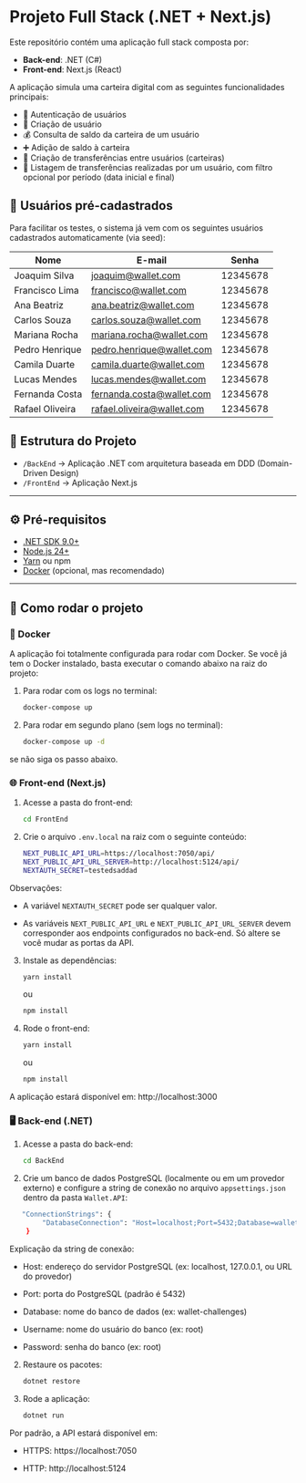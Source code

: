# Projeto Full Stack (.NET + Next.js)

Este repositório contém uma aplicação full stack composta por:

- **Back-end**: .NET (C#)
- **Front-end**: Next.js (React)

A aplicação simula uma carteira digital com as seguintes funcionalidades principais:

- 🔐 Autenticação de usuários
- 👤 Criação de usuário
- 💰 Consulta de saldo da carteira de um usuário
- ➕ Adição de saldo à carteira
- 🔁 Criação de transferências entre usuários (carteiras)
- 📄 Listagem de transferências realizadas por um usuário, com filtro opcional por período (data inicial e final)

## 👥 Usuários pré-cadastrados

Para facilitar os testes, o sistema já vem com os seguintes usuários cadastrados automaticamente (via seed):

| Nome            | E-mail                     | Senha    |
| --------------- | -------------------------- | -------- |
| Joaquim Silva   | joaquim@wallet.com         | 12345678 |
| Francisco Lima  | francisco@wallet.com       | 12345678 |
| Ana Beatriz     | ana.beatriz@wallet.com     | 12345678 |
| Carlos Souza    | carlos.souza@wallet.com    | 12345678 |
| Mariana Rocha   | mariana.rocha@wallet.com   | 12345678 |
| Pedro Henrique  | pedro.henrique@wallet.com  | 12345678 |
| Camila Duarte   | camila.duarte@wallet.com   | 12345678 |
| Lucas Mendes    | lucas.mendes@wallet.com    | 12345678 |
| Fernanda Costa  | fernanda.costa@wallet.com  | 12345678 |
| Rafael Oliveira | rafael.oliveira@wallet.com | 12345678 |

## 📁 Estrutura do Projeto

- `/BackEnd` → Aplicação .NET com arquitetura baseada em DDD (Domain-Driven Design)
- `/FrontEnd` → Aplicação Next.js

---

## ⚙️ Pré-requisitos

- [.NET SDK 9.0+](https://dotnet.microsoft.com/en-us/download)
- [Node.js 24+](https://nodejs.org/)
- [Yarn](https://classic.yarnpkg.com/) ou npm
- [Docker](https://www.docker.com/) (opcional, mas recomendado)

---

## 🚀 Como rodar o projeto

### 🐳 Docker

A aplicação foi totalmente configurada para rodar com Docker. Se você já tem o Docker instalado, basta executar o comando abaixo na raiz do projeto:

1. Para rodar com os logs no terminal:

   ```bash
   docker-compose up
   ```

1. Para rodar em segundo plano (sem logs no terminal):

   ```bash
   docker-compose up -d
   ```

se não siga os passo abaixo.

### 🌐 Front-end (Next.js)

1. Acesse a pasta do front-end:

   ```bash
   cd FrontEnd
   ```

2. Crie o arquivo `.env.local` na raiz com o seguinte conteúdo:

   ```bash
   NEXT_PUBLIC_API_URL=https://localhost:7050/api/
   NEXT_PUBLIC_API_URL_SERVER=http://localhost:5124/api/
   NEXTAUTH_SECRET=testedsaddad
   ```

Observações:

- A variável `NEXTAUTH_SECRET` pode ser qualquer valor.

- As variáveis `NEXT_PUBLIC_API_URL` e `NEXT_PUBLIC_API_URL_SERVER` devem corresponder aos endpoints configurados no back-end. Só altere se você mudar as portas da API.

3. Instale as dependências:

   ```bash
   yarn install
   ```

   ou

   ```bash
   npm install
   ```

4. Rode o front-end:

   ```bash
   yarn install
   ```

   ou

   ```bash
   npm install
   ```

A aplicação estará disponível em: http://localhost:3000

### 🖥️ Back-end (.NET)

1. Acesse a pasta do back-end:

   ```bash
   cd BackEnd
   ```

2. Crie um banco de dados PostgreSQL (localmente ou em um provedor externo) e configure a string de conexão no arquivo `appsettings.json` dentro da pasta `Wallet.API`:

```bash
   "ConnectionStrings": {
        "DatabaseConnection": "Host=localhost;Port=5432;Database=wallet-challenges;Username=root;Password=root"
    }
```

Explicação da string de conexão:

- Host: endereço do servidor PostgreSQL (ex: localhost, 127.0.0.1, ou URL do provedor)

- Port: porta do PostgreSQL (padrão é 5432)

- Database: nome do banco de dados (ex: wallet-challenges)

- Username: nome do usuário do banco (ex: root)

- Password: senha do banco (ex: root)

2. Restaure os pacotes:

   ```bash
   dotnet restore
   ```

3. Rode a aplicação:
   ```bash
   dotnet run
   ```

Por padrão, a API estará disponível em:

- HTTPS: https://localhost:7050

- HTTP: http://localhost:5124
